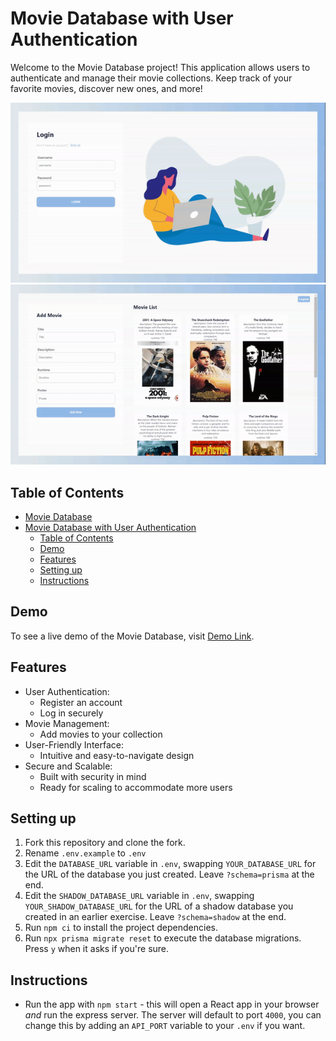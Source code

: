 # Movie Database with User Authentication

Welcome to the Movie Database project! This application allows users to authenticate and manage their movie collections. Keep track of your favorite movies, discover new ones, and more!


![Login](https://github.com/carolarruda/movieDb/blob/main/src/gifs/login.gif?raw=true)
![addMovie](https://github.com/carolarruda/movieDb/blob/main/src/gifs/addMovie.gif?raw=true)

## Table of Contents
- [Movie Database](#movie-database)
- [Movie Database with User Authentication](#movie-database-with-user-authentication)
  - [Table of Contents](#table-of-contents)
  - [Demo](#demo)
  - [Features](#features)
  - [Setting up](#setting-up)
  - [Instructions](#instructions)

## Demo

To see a live demo of the Movie Database, visit [Demo Link](https://movie-db-seven-chi.vercel.app/).

## Features

- User Authentication:
  - Register an account
  - Log in securely
- Movie Management:
  - Add movies to your collection
- User-Friendly Interface:
  - Intuitive and easy-to-navigate design
- Secure and Scalable:
  - Built with security in mind
  - Ready for scaling to accommodate more users

## Setting up

1. Fork this repository and clone the fork.
2. Rename `.env.example` to `.env`
3. Edit the `DATABASE_URL` variable in `.env`, swapping `YOUR_DATABASE_URL` for the URL of the database you just created. Leave `?schema=prisma` at the end.
4. Edit the `SHADOW_DATABASE_URL` variable in `.env`, swapping `YOUR_SHADOW_DATABASE_URL` for the URL of a shadow database you created in an earlier exercise. Leave `?schema=shadow` at the end.
5. Run `npm ci` to install the project dependencies.
6. Run `npx prisma migrate reset` to execute the database migrations. Press `y` when it asks if you're sure.

## Instructions

- Run the app with `npm start` - this will open a React app in your browser *and* run the express server. The server will default to port `4000`, you can change this by adding an `API_PORT` variable to your `.env` if you want.
